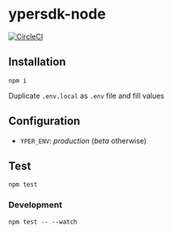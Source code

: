 # ypersdk-node

[![CircleCI](https://circleci.com/gh/yperteam/ypersdk-node/tree/master.svg?style=svg)](https://circleci.com/gh/yperteam/ypersdk-node/tree/master)

## Installation

`npm i`

Duplicate `.env.local` as `.env` file and fill values

## Configuration

- `YPER_ENV`: *production* (*beta* otherwise)

## Test

`npm test`

### Development

`npm test -- --watch`
